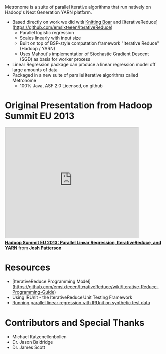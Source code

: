 Metronome is a suite of parallel iterative algorithms that run natively on Hadoop's Next Generation YARN platform. 

* Based directly on work we did with [Knitting Boar](https://github.com/jpatanooga/KnittingBoar) and [IterativeReduce] (https://github.com/emsixteeen/IterativeReduce)
    * Parallel logistic regression
    * Scales linearly with input size
    * Built on top of BSP-style computation framework "Iterative Reduce" (Hadoop / YARN)
    * Uses Mahout's implementation of Stochastic Gradient Descent (SGD) as basis for worker process
* Linear Regression package can produce a linear regression model off large amounts of data
* Packaged in a new suite of parallel iterative algorithms called Metronome
    * 100% Java, ASF 2.0 Licensed, on github


# Original Presentation from Hadoop Summit EU 2013

<iframe src="http://www.slideshare.net/slideshow/embed_code/17636499" width="427" height="356" frameborder="0" marginwidth="0" marginheight="0" scrolling="no" style="border:1px solid #CCC;border-width:1px 1px 0;margin-bottom:5px" allowfullscreen webkitallowfullscreen mozallowfullscreen> </iframe> <div style="margin-bottom:5px"> <strong> <a href="http://www.slideshare.net/jpatanooga/hadoop-summit-eu-2013-parallel-linear-regression-iterativereduce-and-yarn" title="Hadoop Summit EU 2013: Parallel Linear Regression, IterativeReduce, and YARN" target="_blank">Hadoop Summit EU 2013: Parallel Linear Regression, IterativeReduce, and YARN</a> </strong> from <strong><a href="http://www.slideshare.net/jpatanooga" target="_blank">Josh Patterson</a></strong> </div>




# Resources
* [IterativeReduce Programming Model] (https://github.com/emsixteeen/IterativeReduce/wiki/Iterative-Reduce-Programming-Guide)
* Using IRUnit - the IterativeReduce Unit Testing Framework
* [Running parallel linear regression with IRUnit on synthetic test data](https://github.com/jpatanooga/Metronome/wiki/Running-Parallel-Linear-Regression)

# Contributors and Special Thanks
* Michael Katzenellenbollen
* Dr. Jason Baldridge
* Dr. James Scott

